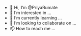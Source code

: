 - 👋 Hi, I’m @PriyaRumate
- 👀 I’m interested in ...
- 🌱 I’m currently learning ...
- 💞️ I’m looking to collaborate on ...
- 📫 How to reach me ...

<!---
PriyaRumate/PriyaRumate is a ✨ special ✨ repository because its `README.md` (this file) appears on your GitHub profile.
You can click the Preview link to take a look at your changes.
--->
